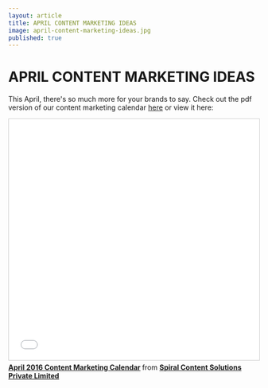 ```yaml
---
layout: article
title: APRIL CONTENT MARKETING IDEAS
image: april-content-marketing-ideas.jpg
published: true
---
```


# APRIL CONTENT MARKETING IDEAS

This April, there's so much more for your brands to say. Check out the pdf version of our content marketing calendar <a target="_blank" href="http://bit.ly/DownloadAprCal" class="btn btn-action">here</a> 
or view it here:
<div>
    <iframe src="//www.slideshare.net/slideshow/embed_code/key/ecVg0u0DZLEBh1" width="595" height="485" frameborder="0" marginwidth="0" marginheight="0" scrolling="no" style="border:1px solid #CCC; border-width:1px; margin-bottom:5px; max-width: 100%;" allowfullscreen> </iframe> <div style="margin-bottom:5px"> <strong> <a href="//www.slideshare.net/spiralcontent/april-2016-content-marketing-calendar" title="April 2016 Content Marketing Calendar" target="_blank">April 2016 Content Marketing Calendar</a> </strong> from <strong><a target="_blank" href="//www.slideshare.net/spiralcontent">Spiral Content Solutions Private Limited</a></strong> </div>
</div>